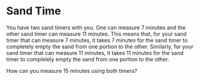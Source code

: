 # Sand Time

You have two sand timers with you. One can measure 7 minutes and the other sand timer can measure 11 minutes. This means that, for your sand timer that can measure 7 minutes, it takes 7 minutes for the sand timer to completely empty the sand from one portion to the other. Similarly, for your sand timer that can measure 11 minutes, it takes 11 minutes for the sand timer to completely empty the sand from one portion to the other.

How can you measure 15 minutes using both timers?
